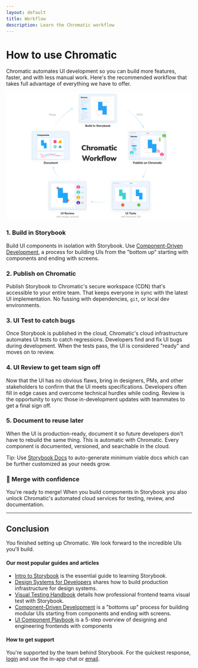 ```yaml
---
layout: default
title: Workflow
description: Learn the Chromatic workflow
---
```


# How to use Chromatic

Chromatic automates UI development so you can build more features, faster, and with less manual work. Here's the recommended workflow that takes full advantage of everything we have to offer.

![Chromatic workflow](img/chromatic-workflow.png)

### 1. Build in Storybook

Build UI components in isolation with Storybook. Use [Component-Driven Development](https://www.componentdriven.org/), a process for building UIs from the "bottom up" starting with components and ending with screens.

### 2. Publish on Chromatic

Publish Storybook to Chromatic's secure workspace (CDN) that's accessible to your entire team. That keeps everyone in sync with the latest UI implementation. No fussing with dependencies, `git`, or local dev environments.

### 3. UI Test to catch bugs

Once Storybook is published in the cloud, Chromatic's cloud infrastructure automates UI tests to catch regressions. Developers find and fix UI bugs during development. When the tests pass, the UI is considered "ready" and moves on to review.

### 4. UI Review to get team sign off

Now that the UI has no obvious flaws, bring in designers, PMs, and other stakeholders to confirm that the UI meets specifications. Developers often fill in edge cases and overcome technical hurdles while coding. Review is the opportunity to sync those in-development updates with teammates to get a final sign off.

### 5. Document to reuse later

When the UI is production-ready, document it so future developers don't have to rebuild the same thing. This is automatic with Chromatic. Every component is documented, versioned, and searchable in the cloud.

<div class="aside">Tip: Use <a href="https://storybook.js.org/docs/react/writing-docs/introduction" target="_blank">Storybook Docs</a> to auto-generate minimum viable docs which can be further customized as your needs grow.</div>

### 🚀 Merge with confidence

You're ready to merge! When you build components in Storybook you also unlock Chromatic's automated cloud services for testing, review, and documentation.

---

## Conclusion

You finished setting up Chromatic. We look forward to the incredible UIs you'll build.

#### Our most popular guides and articles

- [Intro to Storybook](https://www.learnstorybook.com/intro-to-storybook/) is the essential guide to learning Storybook.
- [Design Systems for Developers](https://www.learnstorybook.com/design-systems-for-developers/) shares how to build production infrastructure for design systems.
- [Visual Testing Handbook](https://www.learnstorybook.com/visual-testing-handbook/) details how professional frontend teams visual test with Storybook.
- [Component-Driven Development](https://www.componentdriven.org/) is a "bottoms up" process for building modular UIs starting from components and ending with screens.
- [UI Component Playbook](https://blog.hichroma.com/ui-component-playbook-fd3022d00590) is a 5-step overview of designing and engineering frontends with components

#### How to get support

You're supported by the team behind Storybook. For the quickest response, [login](https://www.chromatic.com/start) and use the <a class="intercom-concierge-bot">in-app chat</a> or <a href="mailto:support@chromatic.com?Subject=Question">email</a>.
